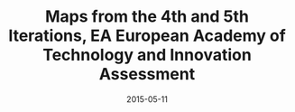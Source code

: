 ---
title: Maps from the 4th and 5th Iterations, EA European Academy of Technology and Innovation Assessment
date: "2015-05-11"
end: "2015-12-21"
location: Bad Neuenahr-Ahrweiler, Germany
credit: Places & Spaces
images: [image01-lg.jpg, image02-lg.jpg, image03-lg.jpg, image04-lg.jpg, image05-lg.jpg, image06-lg.jpg, image07-lg.jpg, image08-lg.jpg, image09-lg.jpg, image10-lg.jpg, image11-lg.jpg, image12-lg.jpg, image13-lg.jpg, image14-lg.jpg, image15-lg.jpg, image16-lg.jpg, image17-lg.jpg]
thumbs: [image01-thb.jpg, image02-thb.jpg, image03-thb.jpg, image04-thb.jpg, image05-thb.jpg, image06-thb.jpg, image07-thb.jpg, image08-thb.jpg, image09-thb.jpg, image10-thb.jpg, image11-thb.jpg, image12-thb.jpg, image13-thb.jpg, image14-thb.jpg, image15-thb.jpg, image16-thb.jpg, image17-jpg]
---
